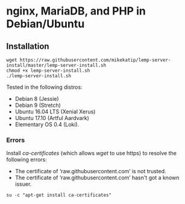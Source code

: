 # nginx, MariaDB, and PHP in Debian/Ubuntu

## Installation

```
wget https://raw.githubusercontent.com/mikekatip/lemp-server-install/master/lemp-server-install.sh
chmod +x lemp-server-install.sh
./lemp-server-install.sh
```
Tested in the following distros:
- Debian 8 (Jessie)
- Debian 9 (Stretch)
- Ubuntu 16.04 LTS (Xenial Xerus)
- Ubuntu 17.10 (Artful Aardvark)
- Elementary OS 0.4 (Loki).

### Errors

Install *ca-certificates* (which allows *wget* to use https) to resolve the following errors:

- The certificate of ‘raw.githubusercontent.com’ is not trusted.
- The certificate of ‘raw.githubusercontent.com’ hasn't got a known issuer.

```
su -c "apt-get install ca-certificates"
```
